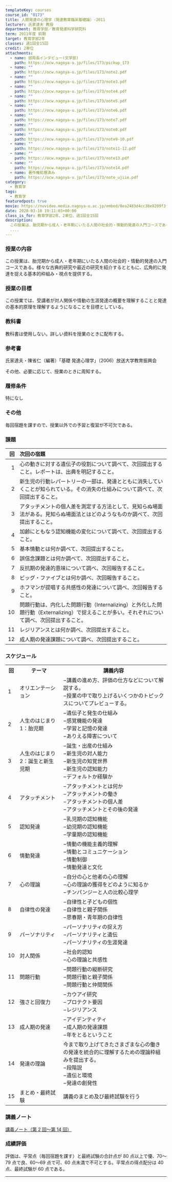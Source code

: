 ```yaml
---
templateKey: courses
course_id: "0173"
title: 人間発達の心理学（発達教育臨床基礎論）-2011
lecturer: 氏家達夫 教授
department: 教育学部／教育発達科学研究科
term: 2011年度 前期
target: 教育学部2年
classes: 週1回全15回
credit: 2単位
attachments:
  - name: 部局長インタビュー(文学部)
    path: https://ocw.nagoya-u.jp/files/173/pickup_173
  - name: ""
    path: https://ocw.nagoya-u.jp/files/173/note2.pdf
  - name: ""
    path: https://ocw.nagoya-u.jp/files/173/note3.pdf
  - name: ""
    path: https://ocw.nagoya-u.jp/files/173/note4.pdf
  - name: ""
    path: https://ocw.nagoya-u.jp/files/173/note5.pdf
  - name: ""
    path: https://ocw.nagoya-u.jp/files/173/note6.pdf
  - name: ""
    path: https://ocw.nagoya-u.jp/files/173/note7.pdf
  - name: ""
    path: https://ocw.nagoya-u.jp/files/173/note8.pdf
  - name: ""
    path: https://ocw.nagoya-u.jp/files/173/note9-10.pdf
  - name: ""
    path: https://ocw.nagoya-u.jp/files/173/note11-12.pdf
  - name: ""
    path: https://ocw.nagoya-u.jp/files/173/note13.pdf
  - name: ""
    path: https://ocw.nagoya-u.jp/files/173/note14.pdf
  - name: 著作権処理済み
    path: https://ocw.nagoya-u.jp/files/173/note_ujiie.pdf
category:
  - 教育学
tags:
  - 教育学
featuredpost: true
movie: https://nuvideo.media.nagoya-u.ac.jp/embed/8ea2483d4cc38e8209f3fb34204700aa7f5ace40
date: 2020-03-10 19:11:03+00:00
class_is_for: 教育学部2年、2単位、週1回全15回
description:
  この授業は、胎児期から成人・老年期にいたる人間の社会的・情動的発達の入門コースである。様々な古典的研究や最近の研究を紹介するとともに、広角的に発達を捉える基本的枠組み・視点を提供する。
  ....
---
```


### 授業の内容

この授業は、胎児期から成人・老年期にいたる人間の社会的・情動的発達の入門コースである。様々な古典的研究や最近の研究を紹介するとともに、広角的に発達を捉える基本的枠組み・視点を提供する。

### 授業の目標

この授業では、受講者が対人関係や情動の生涯発達の概要を理解することと発達の基本的原理を理解するようになることを目標としている。

### 教科書

教科書は使用しない。詳しい資料を授業のときに配布する。

### 参考書

氏家達夫・陳省仁（編著）「基礎 発達心理学」（2006）放送大学教育振興会

その他、必要に応じて、授業のときに周知する。

### 履修条件

特になし

### その他

毎回宿題を課すので、授業以外での予習と復習が不可欠である。

### 課題

|  回 | 次回の宿題                                                                                                                                   |
| --: | :------------------------------------------------------------------------------------------------------------------------------------------- |
|   1 | 心の動きに対する遺伝子の役割について調べて、次回提出すること。レポートは、出典を明記すること。                                               |
|   2 | 新生児の行動レパートリーの一部は、発達とともに消失していくことが知られている。その消失の仕組みについて調べて、次回提出すること。             |
|   3 | アタッチメントの個人差を測定する方法として、見知らぬ場面法がある。見知らぬ場面法とはどのようなものか調べて、次回提出すること。               |
|   4 | 加齢にともなう認知機能の変化について調べて、次回提出すること。                                                                               |
|   5 | 基本情動とは何か調べて、次回提出すること。                                                                                                   |
|   6 | 誤信念課題とは何か調べて、次回提出すること。                                                                                                 |
|   7 | 反抗期の発達的意味について調べ、次回報告すること。                                                                                           |
|   8 | ビッグ・ファイブとは何か調べ、次回報告すること。                                                                                             |
|   9 | ホフマンが提唱する共感性の発達について調べ、次回報告すること。                                                                               |
|  10 | 問題行動は、内化した問題行動（Internalizing）と外化した問題行動（Externalizing）で捉えることが多い。それぞれについて調べ、次回提出すること。 |
|  11 | レジリアンスとは何か調べ、次回提出すること。                                                                                                 |
|  12 | 成人期の発達課題について調べ、次回提出すること。                                                                                             |

<h3>スケジュール</h3>
<table class="basic" width="455">
<tr>
<th width="20" class="center">回</th>
<th width="120" class="center">テーマ</th>
<th width="315" class="center">講義内容</th>
</tr>
<tr>
<td class="center">1</td>
<td class="center">オリエンテーション</td>
<td class="left"><div>−講義の進め方、評価の仕方などについて解説する。</div><div>−授業の中で取り上げるいくつかのトピックスについてプレビューする。 </div></td>
</tr>
<tr>
<td class="center">2</td>
<td class="center">人生のはじまり1：胎児期 </td>
<td class="left"><div>−遺伝子と発生の仕組み</div><div>−感覚機能の発達</div><div>−学習と記憶の発達</div><div>−ありえる障害について</div>
</td>
</tr>
<tr>
<td class="center">3</td>
<td class="center">人生のはじまり2：誕生と新生児期 </td>
<td class="left"><div>−誕生・出産の仕組み</div><div>−新生児の対人能力</div><div>−新生児の知覚世界</div><div>−新生児の認知能力</div><div>−デフォルトか経験か</div>
</td>
</tr>
<tr>
<td class="center">4</td>
<td class="center">アタッチメント </td>
<td class="left"><div>−アタッチメントとは何か</div><div>−アタッチメントの働き</div><div>−アタッチメントの個人差</div><div>−アタッチメントとその後の発達</div>
</td>
</tr>
<tr>
<td class="center">5</td>
<td class="center">認知発達</td>
<td class="left"><div>−乳児期の認知機能</div><div>−幼児期の認知機能</div><div>−学童期の認知機能</div>
</td>
</tr>
<tr>
<td class="center">6</td>
<td class="center">情動発達 </td>
<td class="left"><div>−情動の機能主義的理解</div><div>−情動とコミュニケーション</div><div>−情動制御</div><div>
−情動発達と文化</div>
</td>
</tr>
<tr>
<td class="center">7</td>
<td class="center">心の理論 </td>
<td class="left"><div>−自分の心と他者の心の理解</div><div>−心の理論の獲得をどのように知るか</div><div>−チンパンジーと人の比較心理学</div>
</td>
</tr>
<tr>
<td class="center">8</td>
<td class="center">自律性の発達 </td>
<td class="left"><div>−自律性と子どもの個性</div><div>−自律性と親子関係</div><div>−思春期・青年期の自律性</div>
</td>
</tr>
<tr>
<td class="center">9</td>
<td class="center">パーソナリティ</td>
<td class="left"><div>
−パーソナリティの捉え方</div><div>
−パーソナリティと遺伝</div><div>
−パーソナリティの生涯発達</div>
</td>
</tr>
<tr>
<td class="center">10</td>
<td class="center">対人関係 </td>
<td class="left"><div>
−社会的認知</div><div>
−心の理論と共感性</div>
</td>
</tr>
<tr>
<td class="center">11</td>
<td class="center">問題行動 </td>
<td class="left"><div>
−問題行動の縦断研究</div><div>
−問題行動と親子関係</div><div>
−問題行動と仲間関係</div>
</td>
</tr>
<tr>
<td class="center">12</td>
<td class="center">強さと回復力</td>
<td class="left"><div>−カウアイ研究</div><div>
−プロテクト要因</div><div>
−レジリアンス</div>
</td>
</tr>
<tr>
<td class="center">13</td>
<td class="center">成人期の発達 </td>
<td class="left">
<div>−アイデンティティ</div><div>
−成人期の発達課題</div><div>
−年をとるということ</div>
</td>
</tr>
<tr>
<td class="center">14</td>
<td class="center">発達の理論 </td>
<td class="left">
<div>今まで取り上げてきたさまざまな心の働きの発達を統合的に理解するための理論枠組みを提出する。</div>
<div>−段階説</div>
<div>−遺伝と環境</div>
<div>−発達の創発性</div>
</td>
</tr>
<tr>
<td class="center">15</td>
<td class="center">まとめ・最終試験 </td>
<td class="left"><div>講義のまとめ及び最終試験を行う</div></td>
</tr>
</table>

### 講義ノート

[講義ノート（第 2 回〜第 14 回）](https://ocw.nagoya-u.jp/files/173/note_ujiie.pdf)

### 成績評価

評価は、平常点（毎回宿題を課す）と最終試験の合計点が 80 点以上で優、70〜79 点で良、60〜69 点で可、60 点未満で不可とする。平常点の得点配分は 40 点、最終試験が 60 点である。

---
